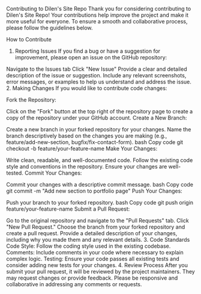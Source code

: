 Contributing to Dilen's Site Repo
Thank you for considering contributing to Dilen's Site Repo! Your contributions help improve the project and make it more useful for everyone. To ensure a smooth and collaborative process, please follow the guidelines below.

How to Contribute
1. Reporting Issues
If you find a bug or have a suggestion for improvement, please open an issue on the GitHub repository:

Navigate to the Issues tab
Click "New Issue"
Provide a clear and detailed description of the issue or suggestion.
Include any relevant screenshots, error messages, or examples to help us understand and address the issue.
2. Making Changes
If you would like to contribute code changes:

Fork the Repository:

Click on the "Fork" button at the top right of the repository page to create a copy of the repository under your GitHub account.
Create a New Branch:

Create a new branch in your forked repository for your changes.
Name the branch descriptively based on the changes you are making (e.g., feature/add-new-section, bugfix/fix-contact-form).
bash
Copy code
git checkout -b feature/your-feature-name
Make Your Changes:

Write clean, readable, and well-documented code.
Follow the existing code style and conventions in the repository.
Ensure your changes are well-tested.
Commit Your Changes:

Commit your changes with a descriptive commit message.
bash
Copy code
git commit -m "Add new section to portfolio page"
Push Your Changes:

Push your branch to your forked repository.
bash
Copy code
git push origin feature/your-feature-name
Submit a Pull Request:

Go to the original repository and navigate to the "Pull Requests" tab.
Click "New Pull Request."
Choose the branch from your forked repository and create a pull request.
Provide a detailed description of your changes, including why you made them and any relevant details.
3. Code Standards
Code Style: Follow the coding style used in the existing codebase.
Comments: Include comments in your code where necessary to explain complex logic.
Testing: Ensure your code passes all existing tests and consider adding new tests for your changes.
4. Review Process
After you submit your pull request, it will be reviewed by the project maintainers. They may request changes or provide feedback. Please be responsive and collaborative in addressing any comments or requests.
